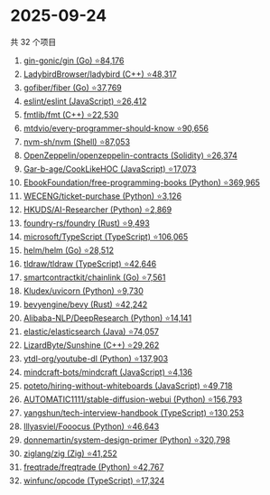 # 2025-09-24

共 32 个项目

<!-- BEGIN GITHUB -->
<!-- 最后更新时间 2025-09-24 11:24:17 +0800 -->
1. [gin-gonic/gin (Go) ⭐84,176](https://github.com/gin-gonic/gin)
1. [LadybirdBrowser/ladybird (C++) ⭐48,317](https://github.com/LadybirdBrowser/ladybird)
1. [gofiber/fiber (Go) ⭐37,769](https://github.com/gofiber/fiber)
1. [eslint/eslint (JavaScript) ⭐26,412](https://github.com/eslint/eslint)
1. [fmtlib/fmt (C++) ⭐22,530](https://github.com/fmtlib/fmt)
1. [mtdvio/every-programmer-should-know ⭐90,656](https://github.com/mtdvio/every-programmer-should-know)
1. [nvm-sh/nvm (Shell) ⭐87,053](https://github.com/nvm-sh/nvm)
1. [OpenZeppelin/openzeppelin-contracts (Solidity) ⭐26,374](https://github.com/OpenZeppelin/openzeppelin-contracts)
1. [Gar-b-age/CookLikeHOC (JavaScript) ⭐17,073](https://github.com/Gar-b-age/CookLikeHOC)
1. [EbookFoundation/free-programming-books (Python) ⭐369,965](https://github.com/EbookFoundation/free-programming-books)
1. [WECENG/ticket-purchase (Python) ⭐3,126](https://github.com/WECENG/ticket-purchase)
1. [HKUDS/AI-Researcher (Python) ⭐2,869](https://github.com/HKUDS/AI-Researcher)
1. [foundry-rs/foundry (Rust) ⭐9,493](https://github.com/foundry-rs/foundry)
1. [microsoft/TypeScript (TypeScript) ⭐106,065](https://github.com/microsoft/TypeScript)
1. [helm/helm (Go) ⭐28,512](https://github.com/helm/helm)
1. [tldraw/tldraw (TypeScript) ⭐42,646](https://github.com/tldraw/tldraw)
1. [smartcontractkit/chainlink (Go) ⭐7,561](https://github.com/smartcontractkit/chainlink)
1. [Kludex/uvicorn (Python) ⭐9,730](https://github.com/Kludex/uvicorn)
1. [bevyengine/bevy (Rust) ⭐42,242](https://github.com/bevyengine/bevy)
1. [Alibaba-NLP/DeepResearch (Python) ⭐14,141](https://github.com/Alibaba-NLP/DeepResearch)
1. [elastic/elasticsearch (Java) ⭐74,057](https://github.com/elastic/elasticsearch)
1. [LizardByte/Sunshine (C++) ⭐29,262](https://github.com/LizardByte/Sunshine)
1. [ytdl-org/youtube-dl (Python) ⭐137,903](https://github.com/ytdl-org/youtube-dl)
1. [mindcraft-bots/mindcraft (JavaScript) ⭐4,136](https://github.com/mindcraft-bots/mindcraft)
1. [poteto/hiring-without-whiteboards (JavaScript) ⭐49,718](https://github.com/poteto/hiring-without-whiteboards)
1. [AUTOMATIC1111/stable-diffusion-webui (Python) ⭐156,793](https://github.com/AUTOMATIC1111/stable-diffusion-webui)
1. [yangshun/tech-interview-handbook (TypeScript) ⭐130,253](https://github.com/yangshun/tech-interview-handbook)
1. [lllyasviel/Fooocus (Python) ⭐46,643](https://github.com/lllyasviel/Fooocus)
1. [donnemartin/system-design-primer (Python) ⭐320,798](https://github.com/donnemartin/system-design-primer)
1. [ziglang/zig (Zig) ⭐41,252](https://github.com/ziglang/zig)
1. [freqtrade/freqtrade (Python) ⭐42,767](https://github.com/freqtrade/freqtrade)
1. [winfunc/opcode (TypeScript) ⭐17,324](https://github.com/winfunc/opcode)
<!-- END GITHUB -->